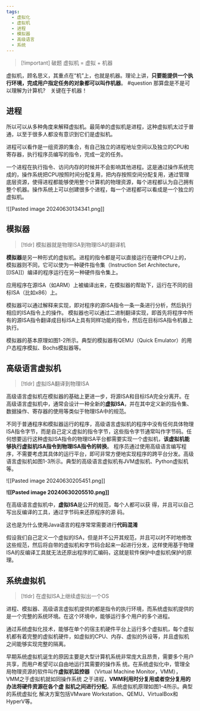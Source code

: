 ```yaml
---
tags:
  - 虚拟化
  - 虚拟机
  - 进程
  - 模拟器
  - 高级语言
  - 系统
---
```

>[!important] 破题
>虚拟机 = 虚拟 + 机器
>

虚拟机，顾名思义，其重点在“机”上，也就是机器。理论上讲，**只要能提供一个执行环境，完成用户指定任务的对象都可以叫作机器**。
#question  那算盘是不是可以理解为计算机?　关键在于机器！　


## 进程

所以可以从多种角度来解释虚拟机。最简单的虚拟机是进程，这种虚拟机太过于普通，以至于很多人都没有意识到它们是虚拟机。

进程可以看作是一组资源的集合，有自己独立的进程地址空间以及独立的CPU和寄存器，执行程序员编写的指令，完成一定的任务。

一个进程在执行指令、访问内存的时候并不会影响其他进程。这是通过操作系统完成的，操作系统把CPU按照时间分配复用，把内存按照空间分配复用，通过管理底层资源，使得进程都能够使用整个计算机的物理资源，每个进程都认为自己拥有整个机器。操作系统上可以创建很多个进程，每一个进程都可以看成是一个独立的虚拟机。

![[Pasted image 20240630134341.png]]

## 模拟器

>[!tldr] 
>模拟器就是物理ISA到物理ISA的翻译机

**模拟器**是另一种形式的虚拟机。进程的指令都是可以直接运行在硬件CPU上的，模拟器则不同，它可以使为一种硬件指令集（Instruction Set Architecture，[[ISA]]）编译的程序运行在另一种硬件指令集上。

应用程序在源ISA（如ARM）上被编译出来，在模拟器的帮助下，运行在不同的目标ISA（比如x86）上。

模拟器可以通过解释来实现，即对程序的源ISA指令一条一条进行分析，然后执行相应的ISA指令上的操作。
模拟器也可以通过二进制翻译实现，即首先将程序中所有的源ISA指令翻译成目标ISA上具有同样功能的指令，然后在目标ISA指令机器上执行。

模拟器的基本原理如图1-2所示。典型的模拟器有QEMU（Quick Emulator）的用户态程序模拟、Bochs模拟器等。


## 高级语言虚拟机
>[!tldr]
>虚拟ISA翻译到物理ISA


高级语言虚拟机在模拟器的基础上更进一步，将源ISA和目标ISA完全分离开。在高级语言虚拟机中，通常会设计一种全新的**虚拟ISA**，并在其中定义新的指令集、数据操作、寄存器的使用等类似于物理ISA中的规范。

不同于普通程序和模拟器运行的程序，高级语言虚拟机的程序中没有任何具体物理ISA指令字节，而是自己定义虚拟的指令字节，这些指令字节通常叫作字节码。任何想要运行这种虚拟ISA指令的物理ISA平台都需要实现一个虚拟机，**该虚拟机能够执行虚拟机ISA指令到物理ISA指令的转换**。
程序员通过使用高级语言编写程序，不需要考虑其具体的运行平台，即可非常方便地实现程序的跨平台分发。高级语言虚拟机如图1-3所示。典型的高级语言虚拟机有JVM虚拟机、Python虚拟机等。


![[Pasted image 20240630205451.png]]

**![[Pasted image 20240630205510.png]]**

在高级语言虚拟机中，**虚拟ISA**是公开的规范，每个人都可以获
得，并且可以自己写出反编译的工具，通过字节码来还原程序的源
码。

这也是为什么使用Java语言的程序常常需要进行**代码混淆** 

假设我们自己定义一个虚拟的ISA，但是并不公开其规范，并且可以时不时地修改这些规范，然后将自带的虚拟机和字节码合起来一起进行分发，这样使用基于物理ISA的反编译工具就无法还原出程序的汇编码，这就是软件保护中虚拟机保护的原理。

## 系统虚拟机

>[!tldr]
>在虚拟ISA上继续虚拟出一个OS

进程、模拟器、高级语言虚拟机提供的都是指令的执行环境，而系统虚拟机提供的是一个完整的系统环境。在这个环境中，能够运行多个用户的多个进程。

通过系统虚拟化技术，能够在单个的宿主机硬件平台上运行多个虚拟机，每个虚拟机都有着完整的虚拟机硬件，如虚拟的CPU、内存、虚拟的外设等，并且虚拟机之间能够实现完整的隔离。

早期系统虚拟机诞生的原因主要是大型计算机系统非常庞大且昂贵，需要多个用户共享，而用户希望可以自由地运行其需要的操作系
统。在系统虚拟化中，管理全局物理资源的软件叫作**虚拟机监控器**
（Virtual Machine Monitor，VMM），VMM之于虚拟机就如同操作系统
之于进程，**VMM利用时分复用或者空分复用的办法将硬件资源在各个虚**
**拟机之间进行分配**。系统虚拟机原理如图1-4所示。典型的系统虚拟化
解决方案包括VMware Workstation、QEMU、VirtualBox和HyperV等。